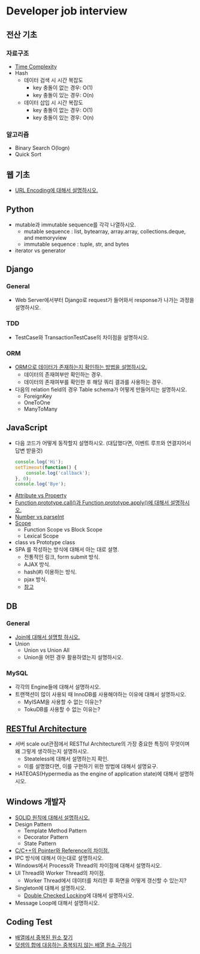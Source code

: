 # Developer job interview

## 전산 기초

### 자료구조

* [Time Complexity](https://wiki.python.org/moin/TimeComplexity)
* Hash
    * 데이터 검색 시 시간 복잡도
        * key 충돌이 없는 경우: O(1)
        * key 충돌이 있는 경우: O(n)
    * 데이터 삽입 시 시간 복잡도 
        * key 충돌이 없는 경우: O(1)
        * key 충돌이 있는 경우: O(n)

### 알고리즘

* Binary Search O(logn)
* Quick Sort

## 웹 기초 

* [URL Encoding에 대해서 설명하시오.](./web/url_encoding.md)

## Python

* mutable과 immutable sequence를 각각 나열하시오.
    * mutable sequence : list, bytearray, array.array, collections.deque, and memoryview
    * immutable sequence : tuple, str, and bytes
* iterator vs generator

## Django

### General

* Web Server에서부터 Django로 request가 들어와서 response가 나가는 과정을 설명하시오.

### TDD

* TestCase와 TransactionTestCase의 차이점을 설명하시오.

### ORM

* [ORM으로 데이터가 존재하는지 확인하는 방법을 설명하시오.](../TIL_Python/Django/how_to_django/queryset_cache.md)
    * 데이터의 존재여부만 확인하는 경우.
    * 데이터의 존재여부를 확인한 후 해당 쿼리 결과를 사용하는 경우.
* 다음의 relation field의 경우 Table schema가 어떻게 만들어지는 설명하시오.
    * ForeignKey
    * OneToOne
    * ManyToMany
    
## JavaScript

* 다음 코드가 어떻게 동작할지 설명하시오. (대답했다면, 이벤트 루프와 연결지어서 답변 받을것)
    ```javascript
    console.log('Hi');
    setTimeout(function() {
        console.log('callback');
    }, 0);
    console.log('Bye');
    ```
* [Attribute vs Property](https://github.com/greenfrog82/TIL_JavaScript/tree/master/javascript/attr_vs_props)
* [Function.prototype.call()과 Function.prototype.apply()에 대해서 설명하시오.](https://github.com/greenfrog82/study/tree/master/javascript/apply%2Ccall)
* [Number vs parseInt](https://github.com/greenfrog82/study/tree/master/javascript/convert_from_string_to_number)
* [Scope](https://github.com/greenfrog82/study/tree/master/javascript/scope)
    * Function Scope vs Block Scope
    * Lexical Scope
* class vs Prototype class
* SPA 를 작성하는 방식에 대해서 아는 대로 설명.
    * 전통적인 링크, form submit 방식.
    * AJAX 방식.
    * hash(#) 이용하는 방식.
    * pjax 방식.
    * [참고](https://poiemaweb.com/js-spa)

## DB

### General

* [Join에 대해서 설명할 하시오.](./db/mysql/join/readme.md)
* Union
    * Union vs Union All
    * Union을 어떤 경우 활용하였는지 설명하시오. 

### MySQL

* 각각의 Engine들에 대해서 설명하시오.
* 트랜잭션이 많이 사용되 때 InnoDB를 사용해야하는 이유에 대해서 설명하시오.
    * MyISAM을 사용할 수 없는 이유는?
    * TokuDB를 사용할 수 없는 이유는?

## [RESTful Architecture](design/restful/readme.md)

* 서버 scale out관점에서 RESTful Architecture의 가장 중요한 특징이 무엇이며 왜 그렇게 생각하는지 설명하시오.
    * Steateless에 대해서 설명하는지 확인.
    * 이를 설명했다면, 이를 구현하기 위한 방법에 대해서 설명요구. 
* HATEOAS(Hypermedia as the engine of application state)에 대해서 설명하시오. 

## Windows 개발자

* [SOLID 원칙에 대해서 설명하시오.](http://www.nextree.co.kr/p6960/) 
* Design Pattern
    * Template Method Pattern
    * Decorator Pattern
    * State Pattern
* [C/C++의 Pointer와 Reference의 차이점.](https://github.com/greenfrog82/study/tree/master/cpp/pointer_and_reference)
* IPC 방식에 대해서 아는대로 설명하시오. 
* Windows에서 Process와 Thread의 차이점에 대해서 설명하시오. 
* UI Thread와 Worker Thread의 차이점. 
    * Worker Thread에서 데이터를 처리한 후 화면을 어떻게 갱신할 수 있는지?
* Singleton에 대해서 설명하시오.
    * [Double Checked Locking](https://en.wikipedia.org/wiki/Double-checked_locking)에 대해서 설명하시오.
* Message Loop에 대해서 설명하시오. 

## Coding Test

* [배열에서 중복된 원소 찾기](https://github.com/greenfrog82/DailyCoding/tree/master/etc/find_a_duplicated_value)
* [덧셈의 합에 대응하는 중복되지 않는 배열 원소 구하기](https://github.com/greenfrog82/DailyCoding/tree/master/etc/find_numbers_of_sum_equals_with_param)
